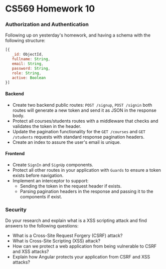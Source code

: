 # CS569 Homework 10
### Authorization and Authentication
Following up on yesterday's homework, and having a schema with the following structure:
```javascript
[{ 
   _id: ObjectId, 
   fullname: String, 
   email: String, 
   password: String, 
   role: String,
   active: Boolean
}]
```
#### Backend
* Create two backend public routes: `POST /signup`, `POST /signin` both routes will generate a new token and send it as JSON in the response body.
* Protect all courses/students routes with a middleware that checks and validates the token in the header.
* Update the pagination functionality for the `GET /courses` and `GET /students` requests with standard response pagination headers.
* Create an index to assure the user's email is unique.
#### Frontend
* Create `SignIn` and `SignUp` components.
* Protect all other routes in your application with `Guards` to ensure a token exists before navigation.
* Implement an interceptor to support:
  * Sending the token in the request header if exists.
  * Parsing pagination headers in the response and passing it to the components if exist.
  
### Security
Do your research and explain what is a XSS scripting attack and find answers to the following questions:
* What is a Cross-Site Request Forgery (CSRF) attack? 
* What is Cross-Site Scripting (XSS) attack? 
* How can we protect a web application from being vulnerable to CSRF and XSS attacks?
* Explain how Angular protects your application from CSRF and XSS attacks?

